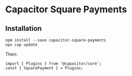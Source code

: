 # Capacitor Square Payments

## Installation

```
npm install --save capacitor-square-payments
npx cap update
```

Then:

```
import { Plugins } from '@capacitor/core';
const { SquarePayment } = Plugins;
```
